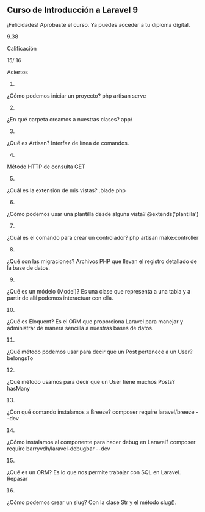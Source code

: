 
## Curso de Introducción a Laravel 9

¡Felicidades!
Aprobaste el curso. Ya puedes acceder a tu diploma digital.

9.38

Calificación

15/ 16

Aciertos

1.
¿Cómo podemos iniciar un proyecto?
php artisan serve

2.
¿En qué carpeta creamos a nuestras clases?
app/

3.
¿Qué es Artisan?
Interfaz de línea de comandos.

4.
Método HTTP de consulta
GET

5.
¿Cuál es la extensión de mis vistas?
.blade.php

6.
¿Cómo podemos usar una plantilla desde alguna vista?
@extends('plantilla')

7.
¿Cuál es el comando para crear un controlador?
php artisan make:controller

8.
¿Qué son las migraciones?
Archivos PHP que llevan el registro detallado de la base de datos.

9.
¿Qué es un módelo (Model)?
Es una clase que representa a una tabla y a partir de allí podemos interactuar con ella.

10.
¿Qué es Eloquent?
Es el ORM que proporciona Laravel para manejar y administrar de manera sencilla a nuestras bases de datos.

11.
¿Qué método podemos usar para decir que un Post pertenece a un User?
belongsTo

12.
¿Qué método usamos para decir que un User tiene muchos Posts?
hasMany

13.
¿Con qué comando instalamos a Breeze?
composer require laravel/breeze --dev

14.
¿Cómo instalamos al componente para hacer debug en Laravel?
composer require barryvdh/laravel-debugbar --dev

15.
¿Qué es un ORM?
Es lo que nos permite trabajar con SQL en Laravel.
Repasar

16.
¿Cómo podemos crear un slug?
Con la clase Str y el método slug().
